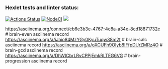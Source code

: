 ### Hexlet tests and linter status:
[![Actions Status](https://github.com/AnastasiyaBachinina/frontend-project-lvl1/workflows/hexlet-check/badge.svg)](https://github.com/AnastasiyaBachinina/frontend-project-lvl1/actions)
[![NodeCI](https://github.com/AnastasiyaBachinina/frontend-project-lvl1/workflows/NodeCI/badge.svg)](https://github.com/AnastasiyaBachinina/frontend-project-lvl1/actions/workflows/nodejs.yml)
<a href="https://codeclimate.com/github/AnastasiyaBachinina/frontend-project-lvl1/maintainability"><img src="https://api.codeclimate.com/v1/badges/a99a88d28ad37a79dbf6/maintainability" /></a>

https://asciinema.org/connect/cb6e3b3e-4767-4c8a-a34e-8cd18871732c # brain-even asciinema record
https://asciinema.org/a/iJaio84MzYGy0KyuTuqw38m2t # brain-calc asciinema record
https://asciinema.org/a/oXCUFh9OIyb8IFfpDUrZMRz4O # brain-gcd asciinema record
https://asciinema.org/a/DhWICbrLRvCPPjEmkRLTEG6VG # brain-progression asciinema record
